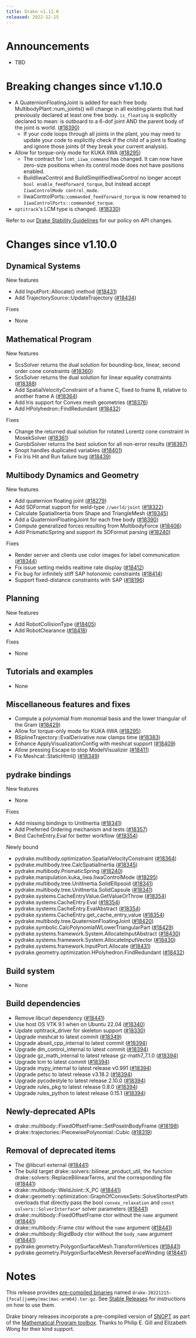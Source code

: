 ```yaml
---
title: Drake v1.11.0
released: 2022-12-15
---
```


# Announcements

* TBD

# Breaking changes since v1.10.0

* A QuaternionFloatingJoint is added for each free body. MultibodyPlant::num_joints() will change in all existing plants that had previously declared at least one free body. `is_floating` is explicitly declared to mean: is outboard to a 6-dof joint AND the parent body of the joint is world. ([#18390][_#18390])
  - If your code loops through all joints in the plant, you may need to update your code to explicitly check if the child of a joint is floating and ignore those joints (if they break your current analysis).
* Allow for torque-only mode for KUKA IIWA ([#18295][_#18295])  
  - The contract for `lcmt_iiwa_command` has changed. It can now have zero-size positions when its control mode does not have positions enabled.
  - BuildIiwaControl and BuildSimplifiedIiwaControl no longer accept `bool enable_feedforward_torque`, but instead accept `IiwaControlMode control_mode`.
  - IiwaControlPorts::`commanded_feedforward_torque` is now renamed to `IiwaControlPorts::commanded_torque`.
* `optitrack`'s LCM type is changed. ([#18330][_#18330])


Refer to our [Drake Stability Guidelines](/stable.html) for our policy
on API changes.

# Changes since v1.10.0

## Dynamical Systems

<!-- <relnotes for systems go here> -->

New features

* Add InputPort::Allocate() method ([#18431][_#18431])
* Add TrajectorySource::UpdateTrajectory ([#18434][_#18434])

Fixes

* None

## Mathematical Program

<!-- <relnotes for solvers go here> -->

New features

* ScsSolver returns the dual solution for bounding-box, linear, second order cone constraints ([#18360][_#18360]) 
* ScsSolver returns the dual solution for linear equality constraints ([#18388][_#18388])
* Add SpatialVelocityConstraint of a frame C, fixed to frame B, relative to another frame A ([#18364][_#18364])
* Add Iris support for Convex mesh geometries ([#18376][_#18376])
* Add HPolyhedron::FindRedundant ([#18432][_#18432])

Fixes

* Change the returned dual solution for rotated Lorentz cone constraint in MosekSolver ([#18361][_#18361])
* GurobiSolver returns the best solution for all non-error results ([#18367][_#18367])
* Snopt handles duplicated variables ([#18401][_#18401])
* Fix Iris Hit and Run failure bug ([#18439][_#18439])

## Multibody Dynamics and Geometry

<!-- <relnotes for geometry,multibody go here> -->

New features

* Add quaternion floating joint ([#18279][_#18279])
* Add SDFormat support for weld-type `//world/joint` ([#18322][_#18322])
* Calculate SpatialInertia from Shape and TriangleMesh ([#18345][_#18345])
* Add a QuaternionFloatingJoint for each free body ([#18390][_#18390])
* Compute generalized forces resulting from MultibodyForce ([#18406][_#18406])
* Add PrismaticSpring and support its SDFormat parsing ([#18240][_#18240])

Fixes

* Render server and clients use color images for label communication ([#18344][_#18344])
* Fix issue setting meldis realtime rate display ([#18412][_#18412])
* Fix bug for infinitely stiff SAP holonomic constraints ([#18414][_#18414])
* Support fixed-distance constraints with SAP ([#18196][_#18196])

## Planning

<!-- <relnotes for planning go here> -->

New features

* Add RobotCollisionType ([#18405][_#18405])
* Add RobotClearance ([#18418][_#18418])

Fixes

* None

## Tutorials and examples

<!-- <relnotes for examples,tutorials go here> -->

* None

## Miscellaneous features and fixes

<!-- <relnotes for common,math,lcm,lcmtypes,manipulation,perception,visualization go here> -->

* Compute a polynomial from monomial basis and the lower triangular of the Gram ([#18429][_#18429])
* Allow for torque-only mode for KUKA IIWA ([#18295][_#18295])
* BSplineTrajectory::EvalDerivative now clamps time ([#18383][_#18383])
* Enhance ApplyVisualizationConfig with meshcat support ([#18409][_#18409])
* Allow pressing Escape to stop ModelVisualizer ([#18411][_#18411])
* Fix Meshcat::StaticHtml() ([#18349][_#18349])

## pydrake bindings

<!-- <relnotes for bindings go here> -->

New features

* None

Fixes

* Add missing bindings to UnitInertia ([#18341][_#18341])
* Add Preferred Ordering mechanism and tests ([#18357][_#18357])
* Bind CacheEntry.Eval for better workflow ([#18354][_#18354])

Newly bound

* pydrake.multibody.optimization.SpatialVelocityConstraint ([#18364][_#18364])
* pydrake.multibody.tree.CalcSpatialInertia ([#18345][_#18345])
* pydrake.multibody.PrismaticSpring ([#18240][_#18240])
* pydrake.manipulation.kuka_iiwa.IiwaControlMode ([#18295][_#18295])
* pydrake.multibody.tree.UnitInertia.SolidEllipsoid ([#18341][_#18341])
* pydrake.multibody.tree.UnitInertia.SolidCapsule ([#18341][_#18341])
* pydrake.systems.CacheEntryValue.GetValueOrThrow ([#18354][_#18354])
* pydrake.systems.CacheEntry.Eval ([#18354][_#18354])
* pydrake.systems.CacheEntry.EvalAbstract ([#18354][_#18354])
* pydrake.systems.CacheEntry.get_cache_entry_value ([#18354][_#18354])
* pydrake.multibody.tree.QuaternionFloatingJoint ([#18420][_#18420])
* pydrake.symbolic.CalcPolynomialWLowerTriangularPart ([#18429][_#18429])
* pydrake.systems.framework.System.AllocateInputAbstract ([#18430][_#18430])
* pydrake.systems.framework.System.AllocateInputVector ([#18430][_#18430])
* pydrake.systems.framework.InputPort.Allocate ([#18431][_#18431])
* pydrake.geometry.optimization.HPolyhedron.FindRedundant ([#18432][_#18432])

## Build system

<!-- <relnotes for cmake,doc,setup,third_party,tools go here> -->

* None

## Build dependencies

<!-- <relnotes for workspace go here> -->

* Remove libcurl dependency ([#18441][_#18441])
* Use host OS VTK 9.1 when on Ubuntu 22.04 ([#18340][_#18340])
* Update optitrack_driver for skeleton support ([#18330][_#18330])
* Upgrade meshcat to latest commit ([#18349][_#18349])
* Upgrade abseil_cpp_internal to latest commit ([#18394][_#18394])
* Upgrade dm_control_internal to latest commit ([#18394][_#18394])
* Upgrade gz_math_internal to latest release gz-math7_7.1.0 ([#18394][_#18394])
* Upgrade lcm to latest commit ([#18394][_#18394])
* Upgrade mypy_internal to latest release v0.991 ([#18394][_#18394])
* Upgrade petsc to latest release v3.18.2 ([#18394][_#18394])
* Upgrade pycodestyle to latest release 2.10.0 ([#18394][_#18394])
* Upgrade rules_pkg to latest release 0.8.0 ([#18394][_#18394])
* Upgrade rules_python to latest release 0.15.1 ([#18394][_#18394])

## Newly-deprecated APIs

* drake::multibody::FixedOffsetFrame::SetPoseInBodyFrame ([#18198][_#18198])
* drake::trajectories::PiecewisePolynomial::Cubic ([#18319][_#18319])

## Removal of deprecated items

* The @libcurl external ([#18441][_#18441])
* The build target drake::solvers::bilinear_product_util, the function drake::solvers::ReplaceBilinearTerms, and the corresponding file ([#18441][_#18441])
* drake::multibody::WeldJoint::X_PC ([#18441][_#18441])
* drake::geometry::optimization::GraphOfConvexSets::SolveShortestPath overloads that directly pass the bool `convex_relaxation` and `const solvers::SolverInterface*` solver parameters ([#18441][_#18441])
* drake::multibody::FixedOffsetFrame ctor without the `name` argument ([#18441][_#18441])
* drake::multibody::Frame ctor without the `name` argument ([#18441][_#18441])
* drake::multibody::RigidBody ctor without the `body_name` argument ([#18441][_#18441])
* pydrake.geometry.PolygonSurfaceMesh.TransformVertices ([#18441][_#18441])
* pydrake.geometry.PolygonSurfaceMesh.ReverseFaceWinding ([#18441][_#18441])

# Notes


This release provides [pre-compiled binaries](https://github.com/RobotLocomotion/drake/releases/tag/v1.11.0) named
``drake-20221215-{focal|jammy|mac|mac-arm64}.tar.gz``. See [Stable Releases](/from_binary.html#stable-releases) for instructions on how to use them.

Drake binary releases incorporate a pre-compiled version of [SNOPT](https://ccom.ucsd.edu/~optimizers/solvers/snopt/) as part of the
[Mathematical Program toolbox](https://drake.mit.edu/doxygen_cxx/group__solvers.html). Thanks to
Philip E. Gill and Elizabeth Wong for their kind support.

<!-- <begin issue links> -->
[_#18196]: https://github.com/RobotLocomotion/drake/pull/18196
[_#18198]: https://github.com/RobotLocomotion/drake/pull/18198
[_#18240]: https://github.com/RobotLocomotion/drake/pull/18240
[_#18279]: https://github.com/RobotLocomotion/drake/pull/18279
[_#18295]: https://github.com/RobotLocomotion/drake/pull/18295
[_#18319]: https://github.com/RobotLocomotion/drake/pull/18319
[_#18322]: https://github.com/RobotLocomotion/drake/pull/18322
[_#18330]: https://github.com/RobotLocomotion/drake/pull/18330
[_#18340]: https://github.com/RobotLocomotion/drake/pull/18340
[_#18341]: https://github.com/RobotLocomotion/drake/pull/18341
[_#18344]: https://github.com/RobotLocomotion/drake/pull/18344
[_#18345]: https://github.com/RobotLocomotion/drake/pull/18345
[_#18349]: https://github.com/RobotLocomotion/drake/pull/18349
[_#18354]: https://github.com/RobotLocomotion/drake/pull/18354
[_#18357]: https://github.com/RobotLocomotion/drake/pull/18357
[_#18360]: https://github.com/RobotLocomotion/drake/pull/18360
[_#18361]: https://github.com/RobotLocomotion/drake/pull/18361
[_#18364]: https://github.com/RobotLocomotion/drake/pull/18364
[_#18367]: https://github.com/RobotLocomotion/drake/pull/18367
[_#18376]: https://github.com/RobotLocomotion/drake/pull/18376
[_#18383]: https://github.com/RobotLocomotion/drake/pull/18383
[_#18388]: https://github.com/RobotLocomotion/drake/pull/18388
[_#18390]: https://github.com/RobotLocomotion/drake/pull/18390
[_#18394]: https://github.com/RobotLocomotion/drake/pull/18394
[_#18401]: https://github.com/RobotLocomotion/drake/pull/18401
[_#18405]: https://github.com/RobotLocomotion/drake/pull/18405
[_#18406]: https://github.com/RobotLocomotion/drake/pull/18406
[_#18409]: https://github.com/RobotLocomotion/drake/pull/18409
[_#18411]: https://github.com/RobotLocomotion/drake/pull/18411
[_#18412]: https://github.com/RobotLocomotion/drake/pull/18412
[_#18414]: https://github.com/RobotLocomotion/drake/pull/18414
[_#18418]: https://github.com/RobotLocomotion/drake/pull/18418
[_#18420]: https://github.com/RobotLocomotion/drake/pull/18420
[_#18429]: https://github.com/RobotLocomotion/drake/pull/18429
[_#18430]: https://github.com/RobotLocomotion/drake/pull/18430
[_#18431]: https://github.com/RobotLocomotion/drake/pull/18431
[_#18432]: https://github.com/RobotLocomotion/drake/pull/18432
[_#18434]: https://github.com/RobotLocomotion/drake/pull/18434
[_#18439]: https://github.com/RobotLocomotion/drake/pull/18439
[_#18441]: https://github.com/RobotLocomotion/drake/pull/18441
<!-- <end issue links> -->

<!--
  Current oldest_commit 2ae55dd652945cc26ab8ae7f56f945dde1b6e021 (exclusive).
  Current newest_commit c448d34261c5ae25d2320b2821a53142463adff0 (inclusive).
-->
